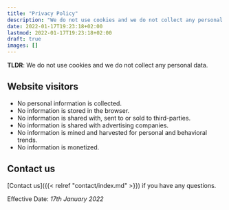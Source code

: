 ```yaml
---
title: "Privacy Policy"
description: "We do not use cookies and we do not collect any personal data."
date: 2022-01-17T19:23:18+02:00
lastmod: 2022-01-17T19:23:18+02:00
draft: true
images: []
---
```


__TLDR__: We do not use cookies and we do not collect any personal data.

## Website visitors

- No personal information is collected.
- No information is stored in the browser.
- No information is shared with, sent to or sold to third-parties.
- No information is shared with advertising companies.
- No information is mined and harvested for personal and behavioral trends.
- No information is monetized.

## Contact us

[Contact us]({{< relref "contact/index.md" >}}) if you have any questions.

Effective Date: _17th January 2022_
